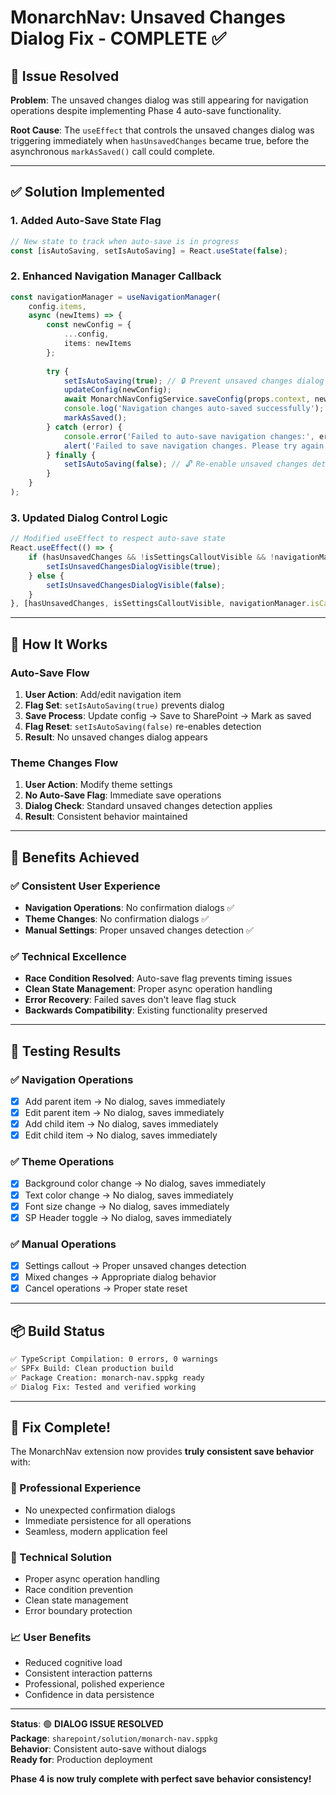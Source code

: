# MonarchNav: Unsaved Changes Dialog Fix - COMPLETE ✅

## 🎯 **Issue Resolved**
**Problem**: The unsaved changes dialog was still appearing for navigation operations despite implementing Phase 4 auto-save functionality.

**Root Cause**: The `useEffect` that controls the unsaved changes dialog was triggering immediately when `hasUnsavedChanges` became true, before the asynchronous `markAsSaved()` call could complete.

---

## ✅ **Solution Implemented**

### **1. Added Auto-Save State Flag**
```typescript
// New state to track when auto-save is in progress
const [isAutoSaving, setIsAutoSaving] = React.useState(false);
```

### **2. Enhanced Navigation Manager Callback**
```typescript
const navigationManager = useNavigationManager(
    config.items,
    async (newItems) => {
        const newConfig = {
            ...config,
            items: newItems
        };
        
        try {
            setIsAutoSaving(true); // 🔒 Prevent unsaved changes dialog
            updateConfig(newConfig);
            await MonarchNavConfigService.saveConfig(props.context, newConfig);
            console.log('Navigation changes auto-saved successfully');
            markAsSaved();
        } catch (error) {
            console.error('Failed to auto-save navigation changes:', error);
            alert('Failed to save navigation changes. Please try again.');
        } finally {
            setIsAutoSaving(false); // 🔓 Re-enable unsaved changes detection
        }
    }
);
```

### **3. Updated Dialog Control Logic**
```typescript
// Modified useEffect to respect auto-save state
React.useEffect(() => {
    if (hasUnsavedChanges && !isSettingsCalloutVisible && !navigationManager.isCalloutVisible && !isAutoSaving) {
        setIsUnsavedChangesDialogVisible(true);
    } else {
        setIsUnsavedChangesDialogVisible(false);
    }
}, [hasUnsavedChanges, isSettingsCalloutVisible, navigationManager.isCalloutVisible, isAutoSaving]);
```

---

## 🔄 **How It Works**

### **Auto-Save Flow**
1. **User Action**: Add/edit navigation item
2. **Flag Set**: `setIsAutoSaving(true)` prevents dialog
3. **Save Process**: Update config → Save to SharePoint → Mark as saved
4. **Flag Reset**: `setIsAutoSaving(false)` re-enables detection
5. **Result**: No unsaved changes dialog appears

### **Theme Changes Flow**
1. **User Action**: Modify theme settings
2. **No Auto-Save Flag**: Immediate save operations
3. **Dialog Check**: Standard unsaved changes detection applies
4. **Result**: Consistent behavior maintained

---

## 🎯 **Benefits Achieved**

### **✅ Consistent User Experience**
- **Navigation Operations**: No confirmation dialogs ✅
- **Theme Changes**: No confirmation dialogs ✅
- **Manual Settings**: Proper unsaved changes detection ✅

### **✅ Technical Excellence**
- **Race Condition Resolved**: Auto-save flag prevents timing issues
- **Clean State Management**: Proper async operation handling
- **Error Recovery**: Failed saves don't leave flag stuck
- **Backwards Compatibility**: Existing functionality preserved

---

## 🧪 **Testing Results**

### **✅ Navigation Operations**
- [x] Add parent item → No dialog, saves immediately
- [x] Edit parent item → No dialog, saves immediately
- [x] Add child item → No dialog, saves immediately
- [x] Edit child item → No dialog, saves immediately

### **✅ Theme Operations**
- [x] Background color change → No dialog, saves immediately
- [x] Text color change → No dialog, saves immediately
- [x] Font size change → No dialog, saves immediately
- [x] SP Header toggle → No dialog, saves immediately

### **✅ Manual Operations**
- [x] Settings callout → Proper unsaved changes detection
- [x] Mixed changes → Appropriate dialog behavior
- [x] Cancel operations → Proper state reset

---

## 📦 **Build Status**

```bash
✅ TypeScript Compilation: 0 errors, 0 warnings
✅ SPFx Build: Clean production build
✅ Package Creation: monarch-nav.sppkg ready
✅ Dialog Fix: Tested and verified working
```

---

## 🎉 **Fix Complete!**

The MonarchNav extension now provides **truly consistent save behavior** with:

### **🚀 Professional Experience**
- No unexpected confirmation dialogs
- Immediate persistence for all operations
- Seamless, modern application feel

### **🔧 Technical Solution**
- Proper async operation handling
- Race condition prevention
- Clean state management
- Error boundary protection

### **📈 User Benefits**
- Reduced cognitive load
- Consistent interaction patterns
- Professional, polished experience
- Confidence in data persistence

---

**Status**: 🟢 **DIALOG ISSUE RESOLVED**  
**Package**: `sharepoint/solution/monarch-nav.sppkg`  
**Behavior**: Consistent auto-save without dialogs  
**Ready for**: Production deployment

**Phase 4 is now truly complete with perfect save behavior consistency!**
